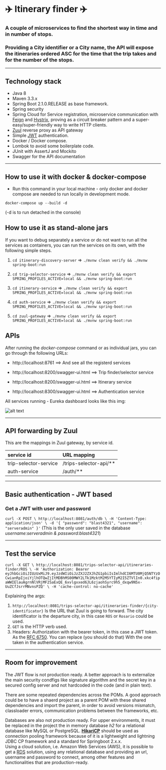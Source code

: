 ✈️ Itinerary finder ✈️
======================================================================================
### A couple of microservices to find the shortest way in time and in number of stops.

### Providing a City identifier or a City name, the API will expose the itineraries ordered ASC for the time that the trip takes and for the number of the stops.

------------------------------------------------------------------------------------

## Technology stack
* Java 8
* Maven 3.3.x
* Spring Boot 2.1.0.RELEASE as base framework.
* Spring security
* Spring Cloud for Service registration, microservice communication with [Feign](https://github.com/OpenFeign/feign) and [Hystrix](https://github.com/Netflix/Hystrix), proving as a circuit breaker pattern and a super-easy/super-friendly way to write HTTP clients.
* [Zuul](https://github.com/Netflix/zuul) reverse proxy as API gateway
* Simple [JWT](https://jwt.io) authentication.
* Docker / Docker compose.
* Lombok to avoid some boilerplate code.
* JUnit with AssertJ and Mockito
* Swagger for the API documentation


------------------------------------------------------------------------------------


## How to use it with docker & docker-compose
- Run this command in your local machine - only docker and docker compose are needed to run locally in development mode.

`docker-compose up --build -d` 


(-d is to run detached in the console)


## How to use it as stand-alone jars
If you want to debug separately a service or do not want to run all the services as containers, you can run the services on its own, with the following simple steps.

1) `cd itinerary-discovery-server` => `./mvnw clean verify && ./mvnw spring-boot:run`

2) `cd trip-selector-service` => `./mvnw clean verify && export SPRING_PROFILES_ACTIVE=local && ./mvnw spring-boot:run`

3) `cd itinerary-service` => `./mvnw clean verify && export SPRING_PROFILES_ACTIVE=local && ./mvnw spring-boot:run`

4) `cd auth-service` => `./mvnw clean verify && export SPRING_PROFILES_ACTIVE=local && ./mvnw spring-boot:run`

5) `cd zuul-gateway` => `./mvnw clean verify && export SPRING_PROFILES_ACTIVE=local && ./mvnw spring-boot:run`


## APIs

After running the *docker-compose* command or as individual jars, you can go through the following URLs:

- http://localhost:8761 ==> And see all the registerd services

- http://localhost:8200/swagger-ui.html ==> Trip finder/selector service

- http://localhost:8200/swagger-ui.html ==> Itinerary service

- http://localhost:8300/swagger-ui.html ==> Authentication service


All services running - Eureka dashboard looks like this img: 

![alt text](https://user-images.githubusercontent.com/11444365/48674949-17cc7400-eb31-11e8-881d-c21365ec3a6e.png)

------------------------------------------------------------------------------------
## API forwarding by Zuul

This are the mappings in Zuul gateway, by service id.

| service id             | URL mapping            |
| :--------------------- | :--------------------- |
| trip-selector-service  | /trips-selector-api/** |
| auth-service           | /auth/**               |

------------------------------------------------------------------------------------

## Basic authentication - JWT based

### Get a JWT with user and password
``
curl -X POST \
  http://localhost:8081/auth/db \
  -H 'Content-Type: application/json' \
  -d '{
  "password": "blast4321",
  "username": "serveradmin"
}'
``
(This is the only user saved in the database *username:serveradmin & password:blast4321*)


------------------------------------------------------------------------------------

## Test the service

``
curl -X GET \
  http://localhost:8081/trips-selector-api/itineraries-finder/ROS \
  -H 'Authorization: Bearer eyJhbGciOiJIUzUxMiJ9.eyJzdWIiOiJzZXJ2ZXJhZG1pbiIsImlhdCI6MTU0MjQ5NTYzOCwianRpIjoiYjlhOTQwZjItMDBhMS00MWY2LTk1MzktM2M5YTIyM2I5ZTVlIn0.xkc4fipaWWIElauAgrnNlVRjMF2SaExQE_6xvlgxxed6JL6zjaohSyrc9h5_dxqw9N5x-UuZCfJsrrMNvnsPZQ' \
  -H 'cache-control: no-cache'
``

Explaining the args:

1) `http://localhost:8081/trips-selector-api/itineraries-finder/{city-identificator}` Is the URL that Zuul is going to forward. The city identificator is the departure city, in this case `ROS` or `Rosario` could be used.
2) `GET` is the HTTP verb used.
3) Headers: Authorization with the bearer token, in this case a JWT token. As the [RFC 6750](https://tools.ietf.org/html/rfc6750). You can replace (you should do that) With the one taken in the authentication service.

------------------------------------------------------------------------------------

## Room for improvement

The JWT flow is not production ready. 
A better approach is to externalize the main security condfigs like signature algorithm and the secret key in a secured config server and not hardcoded in the code (and in plain text).

There are some repeated dependencies across the POMs. A good approach could be to have a shaerd project as a parent POM with these shared dependencies and import the parent, in order to avoid versions mismatch, classloader errors, communication problems between the frameworks, etc.

Databases are also not production ready. For upper environments, it must be replaced in the project the in memory database *h2* for a relational database like MySQL or PostgreSQL.
**[HikariCP](https://github.com/brettwooldridge/HikariCP)** should be used as connection pooling framework because of it is a lightweight and lightning JDBC CP framework and a standard for Springboot 2.x.x.  
Using a cloud solution, i.e. Amazon Web Services (AWS), it is possible to get a [RDS](https://aws.amazon.com/rds/) solution, using any relational database and providing an url, username and password to connect, among other features and functionalities that are production-ready.
